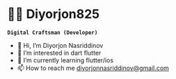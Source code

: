 # 🏄‍♂️ Diyorjon825

**`Digital Craftsman (Developer)`**

- 👋 Hi, I’m Diyorjon Nasriddinov
- 👀 I’m interested in dart flutter
- 🌱 I’m currently learning flutter/ios
- 📫 How to reach me diyorjonnasriddinov@gmail.com

<!---
Diyorjon825/Diyorjon825 is a ✨ special ✨ repository because its `README.md` (this file) appears on your GitHub profile.
You can click the Preview link to take a look at your changes.
--->
